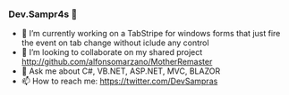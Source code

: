 ### Dev.Sampr4s 👋

<!--
**devsampras/devsampras** is a ✨ _special_ ✨ repository because its `README.md` (this file) appears on your GitHub profile.-->

- 🔭 I’m currently working on a TabStripe for windows forms that just fire the event on tab change without iclude any control
- 👯 I’m looking to collaborate on my shared project http://github.com/alfonsomarzano/MotherRemaster
- 💬 Ask me about C#, VB.NET, ASP.NET, MVC, BLAZOR
- 📫 How to reach me: https://twitter.com/DevSampras <Tag me or send a DM>
<!--- ⚡ Fun fact: ...-->

